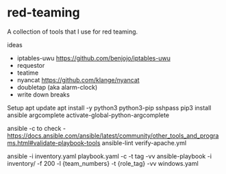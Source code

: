 # red-teaming

A collection of tools that I use for red teaming.

ideas
* iptables-uwu https://github.com/benjojo/iptables-uwu
* requestor
* teatime
* nyancat https://github.com/klange/nyancat
* doubletap (aka alarm-clock)
* write down breaks

Setup
apt update
apt install -y python3 python3-pip sshpass
pip3 install ansible argcomplete
activate-global-python-argcomplete

ansible -c to check - https://docs.ansible.com/ansible/latest/community/other_tools_and_programs.html#validate-playbook-tools
ansible-lint verify-apache.yml

ansible -i inventory.yaml playbook.yaml -c -t tag -vv
ansible-playbook -i inventory/ -f 200 -l {team_numbers} -t {role_tag} -vv windows.yaml